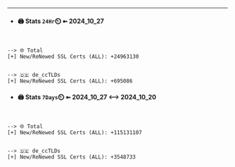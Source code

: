 

---
- #### 🖨️ **Stats** `24Hr`⏲️ ➼ 2024_10_27
```console


--> 🌐 Total
[+] New/ReNewed SSL Certs (ALL): +24963130


--> 🇩🇪 de_ccTLDs
[+] New/ReNewed SSL Certs (ALL): +695086

```

- #### 🖨️ **Stats** `7Days`⏲️ ➼ 2024_10_27 <--> 2024_10_20
```console


--> 🌐 Total
[+] New/ReNewed SSL Certs (ALL): +115131107


--> 🇩🇪 de_ccTLDs
[+] New/ReNewed SSL Certs (ALL): +3548733

```

